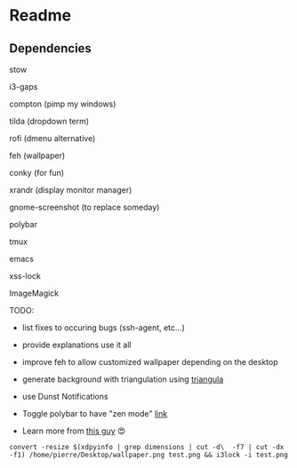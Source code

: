 # Readme 

## Dependencies

stow 

i3-gaps

compton (pimp my windows)

tilda (dropdown term)

rofi (dmenu alternative)

feh (wallpaper)

conky (for fun)

xrandr (display monitor manager)

gnome-screenshot (to replace someday)

polybar

tmux

emacs 

xss-lock

ImageMagick

TODO:

- list fixes to occuring bugs (ssh-agent, etc...)

- provide explanations use it all

- improve feh to allow customized wallpaper depending on the desktop 

- generate background with triangulation using [triangula](https://github.com/RH12503/triangula)

- use Dunst Notifications 

- Toggle polybar to have "zen mode" [link](https://parasurv.neocities.org/hide-bar-i3wm.html)

- Learn more from [this guy](https://github.com/Rashad-707/wall-tile) 😍

`convert -resize $(xdpyinfo | grep dimensions | cut -d\  -f7 | cut -dx -f1) /home/pierre/Desktop/wallpaper.png test.png && i3lock -i test.png`
